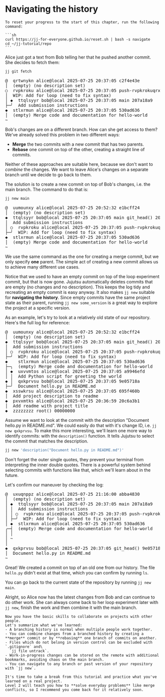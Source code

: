 # Navigating the history

````admonish quote title="Reset your progress" collapsible=true
To reset your progress to the start of this chapter, run the following command:

```sh
curl https://jj-for-everyone.github.io/reset.sh | bash -s navigate
cd ~/jj-tutorial/repo
```
````

Alice just got a text from Bob telling her that he pushed another commit.
She decides to fetch them:

```sh
jj git fetch
```

<!-- generated by aha script -->
<pre class="aha">
<span class="bold "></span><span class="bold green ">@</span>  <span class="bold "></span><span class="bold highlighted purple ">q</span><span class="bold highlighted dimgray ">rtwnykn</span><span class="bold "> </span><span class="bold yellow ">alice@local</span><span class="bold "> </span><span class="bold highlighted cyan ">2025-07-25 20:37:05</span><span class="bold "> </span><span class="bold highlighted blue ">c</span><span class="bold highlighted dimgray ">2f4e43e</span><span class="bold "></span>
│  <span class="bold "></span><span class="bold highlighted green ">(empty)</span><span class="bold "> </span><span class="bold highlighted green ">(no description set)</span><span class="bold "></span>
○  <span class="bold "></span><span class="bold purple ">r</span><span class="highlighted dimgray ">vpkroku</span> <span class="yellow ">alice@local</span> <span class="cyan ">2025-07-25 20:37:05</span> <span class="purple ">push-rvpkrokuqrxt</span> <span class="green ">git_head()</span> <span class="bold "></span><span class="bold blue ">b</span><span class="highlighted dimgray ">9d02faf</span>
│  WIP: Add for loop (need to fix syntax)
│ <span class="bold "></span><span class="bold highlighted cyan ">◆</span>  <span class="bold "></span><span class="bold purple ">t</span><span class="highlighted dimgray ">tqlsyyr</span> <span class="yellow ">bob@local</span> <span class="cyan ">2025-07-25 20:37:05</span> <span class="purple ">main</span> <span class="bold "></span><span class="bold blue ">2</span><span class="highlighted dimgray ">07a18a9</span>
├─╯  Add submission instructions
<span class="bold "></span><span class="bold highlighted cyan ">◆</span>  <span class="bold "></span><span class="bold purple ">s</span><span class="highlighted dimgray ">tlxrmun</span> <span class="yellow ">alice@local</span> <span class="cyan ">2025-07-25 20:37:05</span> <span class="bold "></span><span class="bold blue ">5</span><span class="highlighted dimgray ">30ad636</span>
│  <span class="green ">(empty)</span> Merge code and documentation for hello-world
~
</pre>

Bob's changes are on a different branch.
How can she get access to them?
We've already solved this problem in two different ways:
- **Merge** the two commits with a new commit that has two parents.
- **Rebase** one commit on top of the other, creating a straight line of commits.

Neither of these approaches are suitable here, because we don't want to _combine_ the changes.
We want to leave Alice's changes on a separate branch until we decide to go back to them.

The solution is to create a new commit on top of Bob's changes, i.e. the main branch.
The command to do that is:

```sh
jj new main
```

<!-- generated by aha script -->
<pre class="aha">
<span class="bold "></span><span class="bold green ">@</span>  <span class="bold "></span><span class="bold highlighted purple ">u</span><span class="bold highlighted dimgray ">umounxy</span><span class="bold "> </span><span class="bold yellow ">alice@local</span><span class="bold "> </span><span class="bold highlighted cyan ">2025-07-25 20:52:32</span><span class="bold "> </span><span class="bold highlighted blue ">e</span><span class="bold highlighted dimgray ">1bcff24</span><span class="bold "></span>
│  <span class="bold "></span><span class="bold highlighted green ">(empty)</span><span class="bold "> </span><span class="bold highlighted green ">(no description set)</span><span class="bold "></span>
<span class="bold "></span><span class="bold highlighted cyan ">◆</span>  <span class="bold "></span><span class="bold purple ">t</span><span class="highlighted dimgray ">tqlsyyr</span> <span class="yellow ">bob@local</span> <span class="cyan ">2025-07-25 20:37:05</span> <span class="purple ">main</span> <span class="green ">git_head()</span> <span class="bold "></span><span class="bold blue ">2</span><span class="highlighted dimgray ">07a18a9</span>
│  Add submission instructions
│ ○  <span class="bold "></span><span class="bold purple ">r</span><span class="highlighted dimgray ">vpkroku</span> <span class="yellow ">alice@local</span> <span class="cyan ">2025-07-25 20:37:05</span> <span class="purple ">push-rvpkrokuqrxt</span> <span class="bold "></span><span class="bold blue ">b</span><span class="highlighted dimgray ">9d02faf</span>
├─╯  WIP: Add for loop (need to fix syntax)
<span class="bold "></span><span class="bold highlighted cyan ">◆</span>  <span class="bold "></span><span class="bold purple ">s</span><span class="highlighted dimgray ">tlxrmun</span> <span class="yellow ">alice@local</span> <span class="cyan ">2025-07-25 20:37:05</span> <span class="bold "></span><span class="bold blue ">5</span><span class="highlighted dimgray ">30ad636</span>
│  <span class="green ">(empty)</span> Merge code and documentation for hello-world
~
</pre>

We use the same command as the one for creating a merge commit, but we only specify **one** parent.
The simple act of creating a new commit allows us to achieve many different use cases.

Notice that we used to have an empty commit on top of the loop experiment commit, but that is now gone.
Jujutsu automatically deletes commits that are empty (no changes and no description).
This keeps the log tidy and recreating an empty commit is easy anyway.
It also makes `jj new` suitable for **navigating the history**.
Since empty commits have the same project state as their parent, running `jj new some_version` is a great way to explore the project at a specific version.

As an example, let's try to look at a relatively old state of our repository.
Here's the full log for reference:

<!-- generated by aha script -->
<pre class="aha">
<span class="bold "></span><span class="bold green ">@</span>  <span class="bold "></span><span class="bold highlighted purple ">u</span><span class="bold highlighted dimgray ">umounxy</span><span class="bold "> </span><span class="bold yellow ">alice@local</span><span class="bold "> </span><span class="bold highlighted cyan ">2025-07-25 20:52:32</span><span class="bold "> </span><span class="bold highlighted blue ">e</span><span class="bold highlighted dimgray ">1bcff24</span><span class="bold "></span>
│  <span class="bold "></span><span class="bold highlighted green ">(empty)</span><span class="bold "> </span><span class="bold highlighted green ">(no description set)</span><span class="bold "></span>
<span class="bold "></span><span class="bold highlighted cyan ">◆</span>  <span class="bold "></span><span class="bold purple ">t</span><span class="highlighted dimgray ">tqlsyyr</span> <span class="yellow ">bob@local</span> <span class="cyan ">2025-07-25 20:37:05</span> <span class="purple ">main</span> <span class="green ">git_head()</span> <span class="bold "></span><span class="bold blue ">2</span><span class="highlighted dimgray ">07a18a9</span>
│  Add submission instructions
│ ○  <span class="bold "></span><span class="bold purple ">r</span><span class="highlighted dimgray ">vpkroku</span> <span class="yellow ">alice@local</span> <span class="cyan ">2025-07-25 20:37:05</span> <span class="purple ">push-rvpkrokuqrxt</span> <span class="bold "></span><span class="bold blue ">b</span><span class="highlighted dimgray ">9d02faf</span>
├─╯  WIP: Add for loop (need to fix syntax)
<span class="bold "></span><span class="bold highlighted cyan ">◆</span>    <span class="bold "></span><span class="bold purple ">s</span><span class="highlighted dimgray ">tlxrmun</span> <span class="yellow ">alice@local</span> <span class="cyan ">2025-07-25 20:37:05</span> <span class="bold "></span><span class="bold blue ">5</span><span class="highlighted dimgray ">30ad636</span>
├─╮  <span class="green ">(empty)</span> Merge code and documentation for hello-world
│ <span class="bold "></span><span class="bold highlighted cyan ">◆</span>  <span class="bold "></span><span class="bold purple ">ux</span><span class="highlighted dimgray ">vvmtos</span> <span class="yellow ">alice@local</span> <span class="cyan ">2025-07-25 20:37:05</span> <span class="bold "></span><span class="bold blue ">a9</span><span class="highlighted dimgray ">946efd</span>
│ │  Add Python script for greeting the world
<span class="bold "></span><span class="bold highlighted cyan ">◆</span> │  <span class="bold "></span><span class="bold purple ">qx</span><span class="highlighted dimgray ">kprvsu</span> <span class="yellow ">bob@local</span> <span class="cyan ">2025-07-25 20:37:05</span> <span class="bold "></span><span class="bold blue ">9</span><span class="highlighted dimgray ">e05718a</span>
├─╯  Document hello.py in README.md
<span class="bold "></span><span class="bold highlighted cyan ">◆</span>  <span class="bold "></span><span class="bold purple ">xs</span><span class="highlighted dimgray ">swkrsu</span> <span class="yellow ">alice@local</span> <span class="cyan ">2025-07-25 20:37:05</span> <span class="bold "></span><span class="bold blue ">69</span><span class="highlighted dimgray ">5f460b</span>
│  Add project description to readme
<span class="bold "></span><span class="bold highlighted cyan ">◆</span>  <span class="bold "></span><span class="bold purple ">p</span><span class="highlighted dimgray ">xvxmtks</span> <span class="yellow ">alice@local</span> <span class="cyan ">2025-07-25 20:36:59</span> <span class="bold "></span><span class="bold blue ">20c</span><span class="highlighted dimgray ">6a3b1</span>
│  Add readme with project title
<span class="bold "></span><span class="bold highlighted cyan ">◆</span>  <span class="bold "></span><span class="bold purple ">z</span><span class="highlighted dimgray ">zzzzzzz</span> <span class="green ">root()</span> <span class="bold "></span><span class="bold blue ">00</span><span class="highlighted dimgray ">000000</span>
</pre>

Assume we want to look at the commit with the description "Document hello.py in README.md".
We could easily do that with it's change ID, i.e. `jj new qxkprvsu`.
To make this more interesting, we'll learn one more way to identify commits:
with the `description()` function.
It tells Jujutsu to select the commit that matches the description.

```sh
jj new 'description("Document hello.py in README.md")'
```

Don't forget the outer single quotes, they prevent your terminal from interpreting the inner double quotes.
There is a powerful system behind selecting commits with functions like that, which we'll learn about in the future.

Let's confirm our maneuver by checking the log:

<!-- generated by aha script -->
<pre class="aha">
<span class="bold "></span><span class="bold green ">@</span>  <span class="bold "></span><span class="bold highlighted purple ">u</span><span class="bold highlighted dimgray ">xuqnppz</span><span class="bold "> </span><span class="bold yellow ">alice@local</span><span class="bold "> </span><span class="bold highlighted cyan ">2025-07-25 21:16:00</span><span class="bold "> </span><span class="bold highlighted blue ">a</span><span class="bold highlighted dimgray ">bba4830</span><span class="bold "></span>
│  <span class="bold "></span><span class="bold highlighted green ">(empty)</span><span class="bold "> </span><span class="bold highlighted green ">(no description set)</span><span class="bold "></span>
│ <span class="bold "></span><span class="bold highlighted cyan ">◆</span>  <span class="bold "></span><span class="bold purple ">t</span><span class="highlighted dimgray ">tqlsyyr</span> <span class="yellow ">bob@local</span> <span class="cyan ">2025-07-25 20:37:05</span> <span class="purple ">main</span> <span class="bold "></span><span class="bold blue ">2</span><span class="highlighted dimgray ">07a18a9</span>
│ │  Add submission instructions
│ │ ○  <span class="bold "></span><span class="bold purple ">r</span><span class="highlighted dimgray ">vpkroku</span> <span class="yellow ">alice@local</span> <span class="cyan ">2025-07-25 20:37:05</span> <span class="purple ">push-rvpkrokuqrxt</span> <span class="bold "></span><span class="bold blue ">b</span><span class="highlighted dimgray ">9d02faf</span>
│ ├─╯  WIP: Add for loop (need to fix syntax)
│ <span class="bold "></span><span class="bold highlighted cyan ">◆</span>  <span class="bold "></span><span class="bold purple ">s</span><span class="highlighted dimgray ">tlxrmun</span> <span class="yellow ">alice@local</span> <span class="cyan ">2025-07-25 20:37:05</span> <span class="bold "></span><span class="bold blue ">5</span><span class="highlighted dimgray ">30ad636</span>
╭─┤  <span class="green ">(empty)</span> Merge code and documentation for hello-world
│ │
│ ~
│
<span class="bold "></span><span class="bold highlighted cyan ">◆</span>  <span class="bold "></span><span class="bold purple ">q</span><span class="highlighted dimgray ">xkprvsu</span> <span class="yellow ">bob@local</span> <span class="cyan ">2025-07-25 20:37:05</span> <span class="green ">git_head()</span> <span class="bold "></span><span class="bold blue ">9</span><span class="highlighted dimgray ">e05718a</span>
│  Document hello.py in README.md
~
</pre>

Great!
We created a commit on top of an old one from our history.
The file `hello.py` didn't exist at that time, which you can confirm by running `ls`.

You can go back to the current state of the repository by running `jj new main`.

Alright, so Alice now has the latest changes from Bob and can continue to do other work.
She can always come back to her loop experiment later with `jj new`, finish the work and then combine it with the main branch.

```admonish success title="You've completed Level 1 ! 🎉"
Now you have the basic skills to collaborate on projects with other people.
Let's summarize what we've learned:
- A branching history is normal when multiple people work together.
- You can combine changes from a branched history by creating a **merge** commit or by **rebasing** one branch of commits on another.
- Files which do not belong in version control can be excluded with `.gitignore` and\
  `jj file untrack`.
- Work-in-progress changes can be stored on the remote with additional bookmarks, avoiding chaos on the main branch.
- You can navigate to any branch or past version of your repository with `jj new`.

It's time to take a break from this tutorial and practice what you've learned on a real project.
Level 2 will teach you how to **solve everyday problems** like merge conflicts, so I recommend you come back for it relatively soon.
```
